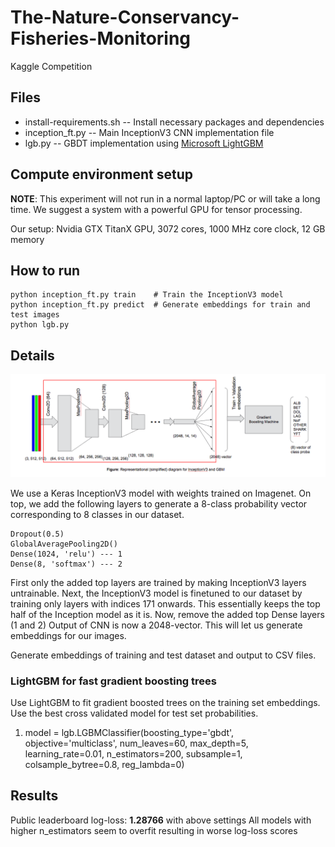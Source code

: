 # The-Nature-Conservancy-Fisheries-Monitoring
Kaggle Competition

## Files
* install-requirements.sh -- Install necessary packages and dependencies
* inception_ft.py		-- Main InceptionV3 CNN implementation file
* lgb.py			-- GBDT implementation using [Microsoft LightGBM](https://github.com/Microsoft/LightGBM)

## Compute environment setup
__NOTE__: This experiment will not run in a normal laptop/PC or will take a long time.
We suggest a system with a powerful GPU for tensor processing.

Our setup: Nvidia GTX TitanX GPU, 3072 cores, 1000 MHz core clock, 12 GB memory

## How to run
	python inception_ft.py train	# Train the InceptionV3 model
	python inception_ft.py predict	# Generate embeddings for train and test images
	python lgb.py

## Details
![Image](https://github.com/abhinavchdhry/The-Nature-Conservancy-Fisheries-Monitoring/blob/master/Model.png)

We use a Keras InceptionV3 model with weights trained on Imagenet.
On top, we add the following layers to generate a 8-class probability vector corresponding to 8 classes in our dataset.

	Dropout(0.5)
	GlobalAveragePooling2D()
	Dense(1024, 'relu')	--- 1
	Dense(8, 'softmax')	--- 2
	
First only the added top layers are trained by making InceptionV3 layers untrainable.
Next, the InceptionV3 model is finetuned to our dataset by training only layers with indices 171 onwards. This essentially keeps the top half of the Inception model as it is.
Now, remove the added top Dense layers (1 and 2)
Output of CNN is now a 2048-vector. This will let us generate embeddings for our images.

Generate embeddings of training and test dataset and output to CSV files.

### LightGBM for fast gradient boosting trees
Use LightGBM to fit gradient boosted trees on the training set embeddings.
Use the best cross validated model for test set probabilities.

1. model = lgb.LGBMClassifier(boosting_type='gbdt', objective='multiclass', num_leaves=60, max_depth=5, learning_rate=0.01, n_estimators=200, subsample=1, colsample_bytree=0.8, reg_lambda=0)

## Results
Public leaderboard log-loss: **1.28766** with above settings
All models with higher n_estimators seem to overfit resulting in worse log-loss scores
